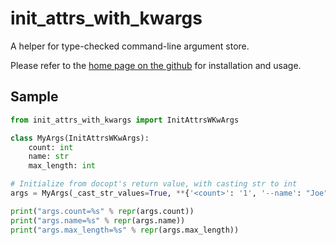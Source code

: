 init_attrs_with_kwargs
======================

A helper for type-checked command-line argument store.

Please refer to the [home page on the github](https://github.com/tos-kamiya/init_attrs_with_kwargs) for installation and usage.

## Sample

```python
from init_attrs_with_kwargs import InitAttrsWKwArgs

class MyArgs(InitAttrsWKwArgs):
    count: int
    name: str
    max_length: int

# Initialize from docopt's return value, with casting str to int
args = MyArgs(_cast_str_values=True, **{'<count>': '1', '--name': "Joe", '--max-length': '100'})

print("args.count=%s" % repr(args.count))
print("args.name=%s" % repr(args.name))
print("args.max_length=%s" % repr(args.max_length))
```
